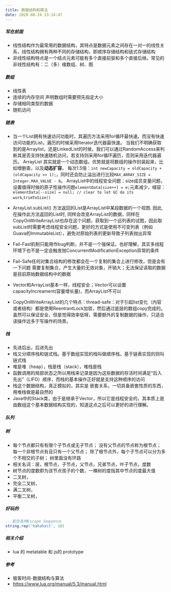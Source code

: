 ```yaml
---
title: 数据结构和算法
date: 2020-08-24 13:14:47
---
```

##### 写在前面
- 线性结构作为最常用的数据结构，其特点是数据元素之间存在一对一的线性关系，线性结构拥有两种不同的存储结构，即顺序存储结构和链式存储结构
- 非线性结构特点是一个结点元素可能有多个直接前驱和多个直接后继。常见的非线性结构有：二（多）维数组、树、图

##### 数组
- 线性表
- 连续的内存空间 声明数组时需要预先指定大小
- 存储相同类型的数据
- 随机访问

##### 链表

- 当一个List拥有快速访问功能时，其遍历方法采用for循环最快速。而没有快速访问功能的List，遍历的时候采用Iterator迭代器最快速。
  当我们不明确获取到的是Arraylist，还是LinkedList的时候，我们可以通过RandomAccess来判断其是否支持快速随机访问，若支持则采用for循环遍历，否则采用迭代器遍历。
ArrayList 其实就是一个动态数组。优势就是将数组的操作封装起来，比如增删查，以及**动态扩容**，  每次1.5倍：`int newCapacity = oldCapacity + (oldCapacity >> 1);`，同时还会防止溢出进行比较`MAX_ARRAY_SIZE = Integer.MAX_VALUE - 8`。
ArrayList中的线程安全问题：size成员变量问题，设置值得时候的原子性操作问题`elementData[size++] = e;`元素减少，缩容：`elementData[--size] = null; // clear to let GC do its work`,`trimToSize()`

- ArrayList.subList() 方法返回的List是ArrayList中某段数据的一个视图. 因此, 在操作此方法返回的List时, 同样会改变ArrayList的数据，同样在CopyOnWriteArrayList也存在这个问题，获取到一个远列表的试图，因此取subList时需要考虑线程安全问题，更好的方式是使用不可变列表（例如Guava的ImmutableList），避免对原始列表的更新导致子列表抛出异常
- Fail-Fast机制只能用作bug判断，并不是一个强保证。也好理解，其实多线程环境下也不是一定会触发抛ConcurrentModificationException异常的条件
- Fail-Safe任何对集合结构的修改都会在一个复制的集合上进行修改，但是会有一下问题
需要复制集合，产生大量的无效对象，开销大；无法保证读取的数据是目前原始数据结构中的数据

- Vector和ArrayList基本一样，线程安全；Vector可以设置capacityIncreament(容量增长量)，而ArrayList不可以
- CopyOnWriteArrayList的几个特点：thread-safe：对于引起list变化（内容或者结构）都是使用ReentrantLock加锁，然后通过底层的数组copy完成的。虽然可以保证安全，但是觉得效率低呀，需要额外的复制数据的操作，只适合读操作远多于写操作的场景。

##### 栈

- 先进后出，后进先出
- 栈又分顺序栈和链式栈。基于数组实现的栈叫做顺序栈，基于链表实现的则叫链式栈
- 堆是堆（heap），栈是栈（stack），堆栈是栈
- 函数调用的局部状态之所以用栈来记录是因为这些数据的存活时间满足“后入先出”（LIFO）顺序，而栈的基本操作正好就是支持这种顺序的访问
- 栈这个数据结构，真正模拟的，其实是 嵌套关系，一切具备嵌套性质的东西，用堆栈做是最自然的
- Java中的Stack类，由于是继承于Vector，所以它是线程安全的，其本质上是由数组这个基本数据结构实现的，知道这点之后可以更好的进行理解。

##### 队列


##### 树
- 每个节点都只有有限个子节点或无子节点； 没有父节点的节点称为根节点； 每一个非根节点有且只有一个父节点； 除了根节点外，每个子节点可以分为多个不相交的子树； 树里面没有环路
- 相关名词：层，根节点，子节点，父节点，兄弟节点，叶子节点，度数
- 树节点的度数即为该节点孩子的个数，一棵树的度指其中节点的度最大值
- 二叉树，
- 完全二叉树，
- 满二叉树，
- 平衡二叉树，

##### 好玩的
```lua
-- 配合各种Escape Sequence
string.rep('hahaha\t', 10)
```
##### 相关介绍

- lua 的 metatable 和 js的 prototype





##### 参考
- 极客时间-数据结构与算法
- https://www.lua.org/manual/5.3/manual.html


